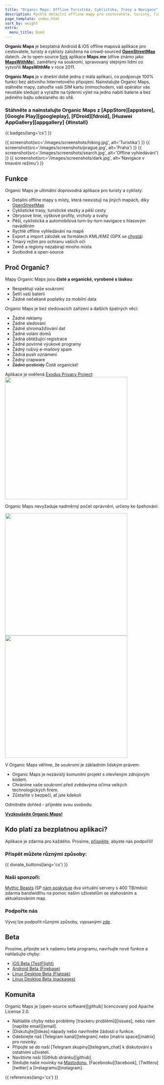```yaml
---
title: "Organic Maps: Offline Turistika, Cyklistika, Trasy a Navigace"
description: Rychlé detailní offline mapy pro cestovatele, turisty, řidiče, a cyklisty vytvořené zakladateli aplikace MapsWithMe (Maps.Me).
page_template: index.html
sort_by: weight
extra:
  menu_title: Domů
---
```


**Organic Maps** je bezplatná Android & iOS offline mapová aplikace pro cestovatele, turisty a cyklisty založena na crowd-sourced
**[OpenStreetMap](https://www.openstreetmap.org)** datech.
Je to open-source [fork](https://en.wikipedia.org/wiki/Fork_(software_development)) aplikace **Maps.me** (dříve známo jako [**MapsWithMe**](https://en.wikipedia.org/wiki/Maps.me)), zaměřený na soukromí, spravovaný stejnými lidmi co vytvořili **MapsWithMe** v roce 2011.

**Organic Maps** je v dnešní době jedna z mála aplikací, co podporuje 100% funkcí bez aktivního Internetového připojení. Nainstalujte Organic Maps, stáhněte mapy, zahoďte vaši SIM kartu (mimochodem, váš operátor vás neustále sleduje) a vyražte na týdenní výlet na jedno nabití baterie a bez jediného bajtu odeslaného do sítě.

### Stáhněte a nainstalujte Organic Maps z [AppStore][appstore], [Google Play][googleplay], [FDroid][fdroid], [Huawei AppGallery][appgallery] {#install}

{{ badges(lang='cs') }}

{{ screenshot(src='/images/screenshots/hiking.jpg', alt='Turistika') }}
{{ screenshot(src='/images/screenshots/prague.jpg', alt='Praha') }}
{{ screenshot(src='/images/screenshots/search.jpg', alt='Offline vyhledávání') }}
{{ screenshot(src='/images/screenshots/dark.jpg', alt='Navigace v tmavém režimu') }}

## Funkce

Organic Maps je ultimátní doprovodná aplikace pro turisty a cyklisty:

- Detailní offline mapy s místy, která neexistují na jiných mapách, díky [OpenStreetMap](https://osm.org)
- Cyklistické trasy, turistické stezky a pěší cesty
- Obrysové linie, výškové profily, vrcholy a svahy
- Pěší, cyklistická a automobilová turn-by-turn navigace s hlasovým naváděním
- Rychlé offline vyhledávání na mapě
- Export a import záložek ve formátech KML/KMZ (GPX se [chystá](https://github.com/organicmaps/organicmaps/issues/624))
- Tmavý režim pro ochranu vašich očí
- Země a regiony nezabírají mnoho místa
- Svobodné a open-source

## Proč Organic?

Mapy Organic Maps jsou <b>čisté a organické, vyrobené s láskou</b>:

- Respektují vaše soukromí
- Šetří vaši baterii
- Žádné nečekané poplatky za mobilní data

Organic Maps je bez sledovacích zařízení a dalších špatných věcí:

- Žádné reklamy
- Žádné sledování
- Žádné shromažďování dat
- Žádné volání domů
- Žádná obtěžující registrace
- Žádné povinné výukové programy
- Žádný rušivý e-mailový spam
- Žádná push oznámení
- Žádný crapware
- ~~Žádné pesticidy~~ Čistě organické!

Aplikace je ověřená <a href='https://reports.exodus-privacy.eu.org/en/reports/app.organicmaps/latest/'>Exodus Privacy Project</a>:
<br/>
<img src='/images/privacy/exodus.png' width='400'>

Organic Maps nevyžaduje nadměrný počet oprávnění, určeny ke špehování:

<img src='/images/privacy/om.jpg' width='400'>
<img src='/images/privacy/mm.jpg' width='400'>

V Organic Maps věříme, že soukromí je základním lidským právem:

- Organic Maps je nezávislý komunitní projekt s otevřeným zdrojovým kódem.
- Chráníme vaše soukromí před zvědavýma očima velkých technologických firem.
- Zůstaňte v bezpečí, ať jste kdekoli

Odmítněte dohled - přijměte svou svobodu.


<a href="#install"><strong>Vyzkoušejte Organic Maps!</strong></a>

## Kdo platí za bezplatnou aplikaci?

Aplikace je zdarma pro každého. Prosíme, [přispějte](@/donate/index.cs.md), abyste nás podpořili!

### Přispět můžete různými způsoby:

{{ donate_buttons(lang='cs') }}

### Naši sponzoři:

[Mythic Beasts](https://www.mythic-beasts.com/) ISP [nám poskytuje](https://www.mythic-beasts.com/blog/2021/10/06/improving-the-world-bit-by-expensive-bit/)
dva virtuální servery s 400 TB/měsíc zdarma bandwidthu na pomoc našim uživatelům se stahováním a aktualizováním map.

### Podpořte nás

Vývoj lze podpořit různými způsoby, vypsanými [zde](@/support-us/index.cs.md).

## Beta

Prosíme, připojte se k našemu beta programu, navrhujte nové funkce a nahlašujte chyby:

- [iOS Beta (TestFlight)](https://testflight.apple.com/join/lrKCl08I)
- [Android Beta (Firebase)](https://appdistribution.firebase.dev/i/9ec3bca5e2b47373)
- [Linux Desktop Beta (Flatpak)](https://flathub.org/apps/details/app.organicmaps.desktop)
- [Linux Desktop Beta (packages)](https://repology.org/project/organicmaps/versions)

## Komunita

Organic Maps je [open-source software][github]
licencovaný pod Apache License 2.0.

- Nahlašte chyby nebo problémy [trackeru problémů][issues], nebo nám [napište email][email].
- [Diskutujte][ideas] nápady nebo navrhněte žádosti o funkce.
- Odebírejte náš [Telegram kanál][telegram] nebo [matrix space][matrix] pro novinky.
- Připojte se do naší [Telegram skupiny][telegram_chat] k diskutování s ostatními uživateli.
- Navštivte naši [GitHub stránku][github].
- Sledujte naše novinky na <a rel="me" href="https://fosstodon.org/@organicmaps">Mastodonu</a>, [Facebooku][facebook], [Twitteru][twitter] a
[Instagramu][instagram].

{{ references(lang='cs') }}